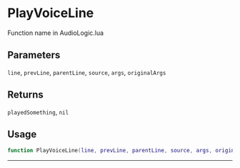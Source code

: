 # PlayVoiceLine
Function name in AudioLogic.lua
## Parameters
`line`, `prevLine`, `parentLine`, `source`, `args`, `originalArgs`
## Returns
`playedSomething`, `nil`
## Usage
```lua
function PlayVoiceLine(line, prevLine, parentLine, source, args, originalArgs)
```
---
